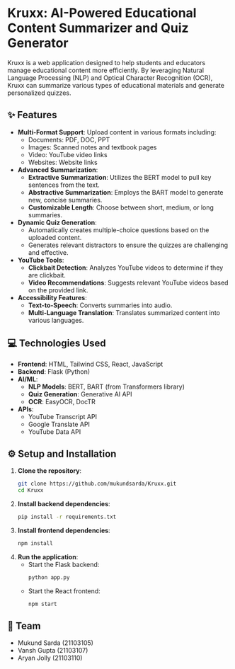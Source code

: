 # Kruxx: AI-Powered Educational Content Summarizer and Quiz Generator

Kruxx is a web application designed to help students and educators manage educational content more efficiently. By leveraging Natural Language Processing (NLP) and Optical Character Recognition (OCR), Kruxx can summarize various types of educational materials and generate personalized quizzes.

## ✨ Features

* **Multi-Format Support**: Upload content in various formats including:
    * Documents: PDF, DOC, PPT
    * Images: Scanned notes and textbook pages
    * Video: YouTube video links
    * Websites: Website links
* **Advanced Summarization**:
    * **Extractive Summarization**: Utilizes the BERT model to pull key sentences from the text.
    * **Abstractive Summarization**: Employs the BART model to generate new, concise summaries.
    * **Customizable Length**: Choose between short, medium, or long summaries.
* **Dynamic Quiz Generation**:
    * Automatically creates multiple-choice questions based on the uploaded content.
    * Generates relevant distractors to ensure the quizzes are challenging and effective.
* **YouTube Tools**:
    * **Clickbait Detection**: Analyzes YouTube videos to determine if they are clickbait.
    * **Video Recommendations**: Suggests relevant YouTube videos based on the provided link.
* **Accessibility Features**:
    * **Text-to-Speech**: Converts summaries into audio.
    * **Multi-Language Translation**: Translates summarized content into various languages.

## 💻 Technologies Used

* **Frontend**: HTML, Tailwind CSS, React, JavaScript
* **Backend**: Flask (Python)
* **AI/ML**:
    * **NLP Models**: BERT, BART (from Transformers library)
    * **Quiz Generation**: Generative AI API
    * **OCR**: EasyOCR, DocTR
* **APIs**:
    * YouTube Transcript API
    * Google Translate API
    * YouTube Data API

## ⚙️ Setup and Installation

1.  **Clone the repository**:
    ```bash
    git clone https://github.com/mukundsarda/Kruxx.git
    cd Kruxx
    ```
2.  **Install backend dependencies**:
    ```bash
    pip install -r requirements.txt
    ```
3.  **Install frontend dependencies**:
    ```bash
    npm install
    ```
4.  **Run the application**:
    * Start the Flask backend:
        ```bash
        python app.py
        ```
    * Start the React frontend:
        ```bash
        npm start
        ```

## 🤝 Team

* Mukund Sarda (21103105)
* Vansh Gupta (21103107)
* Aryan Jolly (21103110)

